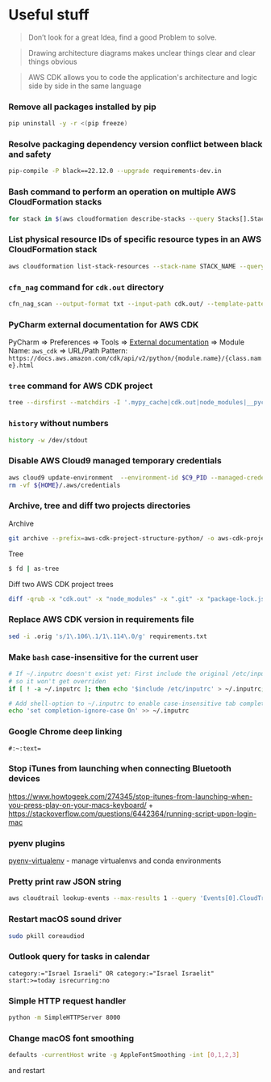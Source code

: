 # Useful stuff

> Don’t look for a great Idea, find a good Problem to solve.

> Drawing architecture diagrams makes unclear things clear and clear things obvious

> AWS CDK allows you to code the application's architecture and logic side by side in the same language

### Remove all packages installed by pip
```bash
pip uninstall -y -r <(pip freeze)
```

### Resolve packaging dependency version conflict between black and safety
```bash
pip-compile -P black==22.12.0 --upgrade requirements-dev.in
```

### Bash command to perform an operation on multiple AWS CloudFormation stacks
```bash
for stack in $(aws cloudformation describe-stacks --query Stacks[].StackName --output text); do echo $stack; done
```

### List physical resource IDs of specific resource types in an AWS CloudFormation stack
```bash
aws cloudformation list-stack-resources --stack-name STACK_NAME --query 'StackResourceSummaries[?ResourceType==`RESOURCE_TYPE`].PhysicalResourceId'
```

### `cfn_nag` command for `cdk.out` directory
```bash
cfn_nag_scan --output-format txt --input-path cdk.out/ --template-pattern '..*\.template\.json'
```

### PyCharm external documentation for AWS CDK
PyCharm => Preferences => Tools => [External documentation](https://www.jetbrains.com/help/pycharm/viewing-reference-information.html#external-docs) => Module Name: `aws_cdk` => URL/Path Pattern: `https://docs.aws.amazon.com/cdk/api/v2/python/{module.name}/{class.name}.html`

### `tree` command for AWS CDK project
```bash
tree --dirsfirst --matchdirs -I '.mypy_cache|cdk.out|node_modules|__pycache__|.git|.idea'
```

### `history` without numbers
```bash
history -w /dev/stdout
```

### Disable AWS Cloud9 managed temporary credentials
```bash
aws cloud9 update-environment  --environment-id $C9_PID --managed-credentials-action DISABLE
rm -vf ${HOME}/.aws/credentials
```

### Archive, tree and diff two projects directories
Archive
```bash
git archive --prefix=aws-cdk-project-structure-python/ -o aws-cdk-project-structure-python.zip HEAD
```

Tree
```bash
$ fd | as-tree
```

Diff two AWS CDK project trees
```bash
diff -qrub -x "cdk.out" -x "node_modules" -x ".git" -x "package-lock.json" -x "chalice.out" -x "__pycache__" -x ".idea" -x ".chalice" -x ".DS_Store" -x ".mypy_cache" aws-cdk-sam-chalice/ aws-cdk-project-structure-python/
```

### Replace AWS CDK version in requirements file
```bash
sed -i .orig 's/1\.106\.1/1\.114\.0/g' requirements.txt
```

### Make `bash` case-insensitive for the current user
```bash
# If ~/.inputrc doesn't exist yet: First include the original /etc/inputrc
# so it won't get overriden
if [ ! -a ~/.inputrc ]; then echo '$include /etc/inputrc' > ~/.inputrc; fi

# Add shell-option to ~/.inputrc to enable case-insensitive tab completion
echo 'set completion-ignore-case On' >> ~/.inputrc
```

### Google Chrome deep linking
`#:~:text=`

### Stop iTunes from launching when connecting Bluetooth devices
https://www.howtogeek.com/274345/stop-itunes-from-launching-when-you-press-play-on-your-macs-keyboard/
+
https://stackoverflow.com/questions/6442364/running-script-upon-login-mac

### pyenv plugins
[pyenv-virtualenv](https://github.com/pyenv/pyenv-virtualenv) - manage virtualenvs and conda environments

### Pretty print raw JSON string
```bash
aws cloudtrail lookup-events --max-results 1 --query 'Events[0].CloudTrailEvent' | jq 'fromjson'
```

### Restart macOS sound driver
```bash
sudo pkill coreaudiod
```

### Outlook query for tasks in calendar
`category:="Israel Israeli" OR category:="Israel Israelit" start:>=today isrecurring:no`

### Simple HTTP request handler
```bash
python -m SimpleHTTPServer 8000
```

### Change macOS font smoothing
```bash
defaults -currentHost write -g AppleFontSmoothing -int [0,1,2,3]
``` 
and restart
